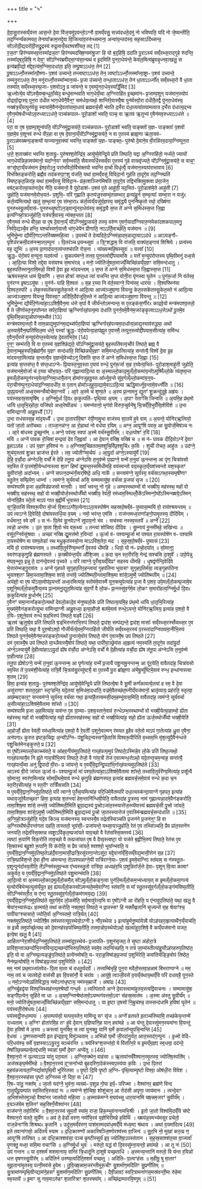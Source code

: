 +++
title = "५"

+++


  
दे॒वा॒सु॒रास्सय्ँय॑त्ता आस॒न्ते दे॒वा वि॑ज॒यमु॑प॒यन्तो॒ऽग्नौ वा॒मव्ँवसु॒ सन्न्य॑दधते॒दमु॑ नो भविष्यति॒ यदि॑ नो जे॒ष्यन्तीति॒ तद॒ग्निर्न्य॑कामयत॒ तेनापा᳚क्राम॒त्तद्दे॒वा वि॒जित्या॑व॒रुरु॑थ्समाना॒ अन्वा॑य॒न्तद॑स्य॒ सह॒साऽदि॑थ्सन्त॒ सो॑ऽरोदी॒द्यदरो॑दी॒त्तद्रु॒द्रस्य॑ रुद्र॒त्वय्ँयदश्र्वशी॑यत॒ तद् [1]  
र॒ज॒तꣳ हिर॑ण्यमभव॒त्तस्मा᳚द्रज॒तꣳ हिर॑ण्यमदख्षि॒ण्यम॑श्रु॒जꣳ हि यो ब॒र्‌॒हिषि॒ ददा॑ति पु॒राऽस्य॑ सव्ँवथ्स॒राद्गृ॒हे रु॑दन्ति॒ तस्मा᳚द्ब॒र्‌॒हिषि॒ न देय॒ꣳ॒ सो᳚ऽग्निर॑ब्रवीद्भा॒ग्य॑सा॒न्यथ॑ व इ॒दमिति॑ पुनरा॒धेय॑न्ते॒ केव॑ल॒मित्य॑ब्रुवन्नृ॒ध्नव॒त्खलु॒ स इत्य॑ब्रवी॒द्यो म॑द्देव॒त्य॑म॒ग्निमा॒दधा॑ता॒ इति॒ तम्पू॒षाऽऽध॑त्त॒ तेन॑ [2]  
पू॒षाऽऽर्ध्नो॒त्तस्मा᳚त्पौ॒ष्णाᳶ प॒शव॑ उच्यन्ते॒ तन्त्वष्टाऽऽध॑त्त॒ तेन॒ त्वष्टा᳚ऽऽर्ध्नो॒त्तस्मा᳚त्त्वा॒ष्ट्राᳶ प॒शव॑ उच्यन्ते॒ तम्मनु॒राऽध॑त्त॒ तेन॒ मनु॑रार्ध्नो॒त्तस्मा᳚न्मान॒व्य॑ᳶ प्र॒जा उ॑च्यन्ते॒ तन्धा॒ताऽऽध॑त्त॒ तेन॑ धा॒ताऽऽर्ध्नो᳚त् सव्ँवथ्स॒रो वै धा॒ता तस्मा᳚त् सव्ँवथ्स॒रम्प्र॒जाᳶ प॒शवोऽनु॒ प्र जा॑यन्ते॒ य ए॒वम्पु॑नरा॒धेय॒स्यर्द्धिँ॒व्वेद॑ [3]  
ऋ॒ध्नोत्ये॒व यो᳚ऽस्यै॒वम्ब॒न्धुताँ॒व्वेद॒ बन्धु॑मान्भवति भाग॒धेयँ॒व्वा अ॒ग्निराहि॑त इ॒च्छमा॑नᳶ प्र॒जाम्प॒शून् यज॑मान॒स्योप॑ दोद्रावो॒द्वास्य॒ पुन॒रा द॑धीत भाग॒धेये॑नै॒वैन॒ꣳ॒ सम॑र्धय॒त्यथो॒ शान्ति॑रे॒वास्यै॒षा पुन॑र्वस्वो॒रा द॑धीतै॒तद्वै पु॑नरा॒धेय॑स्य॒ नख्ष॑त्र॒य्ँयत्पुन॑र्वसू॒ स्वाया॑मे॒वैन॑न्दे॒वता॑यामा॒धाय॑ ब्रह्मवर्च॒सी भ॑वति द॒र्भैरा द॑धा॒त्यया॑तयामत्वाय द॒र्भैरा द॑धात्य॒द्भ्य ए॒वैन॒मोष॑धीभ्योऽव॒रुध्याऽऽध॑त्ते॒ पञ्च॑कपालᳶ पुरो॒डाशो॑ भवति॒ पञ्च॒ वा ऋ॒तव॑ ऋ॒तुभ्य॑ ए॒वैन॑मव॒रुध्याऽऽध॑त्ते ॥ [4]  
परा॒ वा ए॒ष य॒ज्ञम्प॒शून्व॑पति॒ यो᳚ऽग्निमु॑द्वा॒सय॑ते॒ पञ्च॑कपालᳶ पुरो॒डाशो॑ भवति॒ पाङ्क्तो॑ य॒ज्ञᳶ पाङ्क्ताः᳚ प॒शवो॑ य॒ज्ञमे॒व प॒शूनव॑ रुन्धे वीर॒हा वा ए॒ष दे॒वाना॒य्ँयो᳚ऽग्निमु॑द्वा॒सय॑ते॒ न वा ए॒तस्य॑ ब्राह्म॒णा ऋ॑ता॒यव॑ᳶ पु॒राऽन्न॑मख्षन्प॒ङ्क्त्यो॑ याज्यानुवा॒क्या॑ भवन्ति॒ पाङ्क्तो॑ य॒ज्ञᳶ पाङ्क्त॒ᳶ पुरु॑षो दे॒वाने॒व वी॒रन्नि॑रव॒दाया॒ग्निम्पुन॒रा [5]  
ध॒त्ते॒ श॒ताख्ष॑रा भवन्ति श॒तायु॒ᳶ पुरु॑षश्श॒तेन्द्रि॑य॒ आयु॑ष्ये॒वेन्द्रि॒ये प्रति॑ तिष्ठति॒ यद्वा अ॒ग्निराहि॑तो॒ नर्ध्यते॒ ज्यायो॑ भाग॒धेय॑न्निका॒मय॑मानो॒ यदा᳚ग्ने॒यꣳ सर्व॒म्भव॑ति॒ सैवास्यर्धि॒स्सव्ँवा ए॒तस्य॑ गृ॒हे वाख्सृ॑ज्यते॒ यो᳚ऽग्निमु॑द्वा॒सय॑ते॒ स वाच॒ꣳ॒ सꣳसृ॑ष्टा॒य्ँयज॑मान ईश्व॒रोऽनु॒ परा॑भवितो॒र्विभ॑क्तयो भवन्ति वा॒चो विधृ॑त्यै॒ यज॑मान॒स्याप॑राभावाय [6]  
विभ॑क्तिङ्करोति॒ ब्रह्मै॒व तद॑करुपा॒ꣳ॒शु य॑जति॒ यथा॑ वा॒मव्ँवसु॑ विविदा॒नो गूह॑ति ता॒दृगे॒व तद॒ग्निम्प्रति॑ स्विष्ट॒कृत॒न्निरा॑ह॒ यथा॑ वा॒मव्ँवसु॑ विविदा॒नᳶ प्र॑का॒शञ्जिग॑मिषति ता॒दृगे॒व तद्विभ॑क्तिमु॒क्त्वा प्र॑या॒जेन॒ वष॑ट्करोत्या॒यत॑नादे॒व नैति॒ यज॑मानो॒ वै पु॑रो॒डाश॑ᳶ प॒शव॑ ए॒ते आहु॑ती॒ यद॒भित॑ᳶ पुरो॒डाश॑मे॒ते आहु॑ती [7]  
जु॒होति॒ यज॑मानमे॒वोभ॒यत॑ᳶ प॒शुभि॒ᳶ परि॑ गृह्णाति कृ॒तय॑जु॒स्सम्भृ॑तसम्भार॒ इत्या॑हु॒र्न स॒म्भृत्याः᳚ सम्भा॒रा न यजु॑ᳵ कर्त॒व्य॑मित्यथो॒ खलु॑ स॒म्भृत्या॑ ए॒व स॑म्भा॒राᳵ क॑र्त॒व्य॑य्ँयजु॑र्य॒ज्ञस्य॒ समृ॑द्ध्यै पुनर्निष्कृ॒तो रथो॒ दख्षि॑णा पुनरुथ्स्यू॒तव्ँवास॑ᳶ पुनरुथ्सृ॒ष्टो॑ऽन॒ड्वान्पु॑नरा॒धेय॑स्य॒ समृ॑द्ध्यै स॒प्त ते॑ अग्ने स॒मिध॑स्स॒प्त जि॒ह्वा इत्य॑ग्निहो॒त्रञ्जु॑होति॒ यत्र॑यत्रै॒वास्य॒ न्य॑क्त॒न्ततः॑ [8]  
ए॒वैन॒मव॑ रुन्धे वीर॒हा वा ए॒ष दे॒वाना॒य्ँ यो᳚ऽग्निमु॑द्वा॒सय॑ते॒ तस्य॒ वरु॑ण ए॒वर्ण॒यादा᳚ग्निवारु॒णमेका॑दशकपाल॒मनु॒ निर्व॑पे॒द्यञ्चै॒व हन्ति॒ यश्चा᳚स्यर्ण॒यात्तौ भा॑ग॒धेये॑न प्रीणाति॒ नाऽऽर्ति॒मार्च्छ॑ति॒ यज॑मानः ॥ [9]  
भूमि॑र्भू॒म्ना द्यौर्व॑रि॒णाऽन्तरि॑ख्षम्महि॒त्वा । उ॒पस्थे॑ ते देव्यदिते॒ऽग्निम॑न्ना॒दम॒न्नाद्या॒याऽऽद॑धे ॥ आऽयङ्गौᳶ पृश्ञि॑रक्रमी॒दस॑नन्मा॒तर॒म्पुनः॑ । पि॒तर॑ञ्च प्र॒यन्थ्सुवः॑ ॥ त्रि॒ꣳ॒शद्धाम॒ वि रा॑जति॒ वाक्प॑त॒ङ्गाय॑ शिश्रिये । प्रत्य॑स्य वह॒ द्युभिः॑ ॥ अ॒स्य प्रा॒णाद॑पान॒त्य॑न्तश्च॑रति रोच॒ना । व्य॑ख्यन्महि॒षस्सुवः॑ ॥ यत्त्वा᳚ [10]  
क्रु॒द्धᳶ प॑रो॒वप॑ म॒न्युना॒ यदव॑र्त्या । सु॒कल्प॑मग्ने॒ तत्तव॒ पुन॒स्त्वोद्दी॑पयामसि ॥ यत्ते॑ म॒न्युप॑रोप्तस्य पृथि॒वीमनु॑ दध्व॒से । आ॒दि॒त्या विश्वे॒ तद्दे॒वा वस॑वश्च स॒माभ॑रन्न् ॥ मनो॒ ज्योति॑र्जुषता॒माज्यँ॒व्विच्छि॑न्नय्ँय॒ज्ञꣳ समि॒मन्द॑धातु । बृह॒स्पति॑स्तनुतामि॒मन्नो॒ विश्वे॑ दे॒वा इ॒ह मा॑दयन्ताम् ॥ स॒प्त ते॑ अग्ने स॒मिध॑स्स॒प्त जि॒ह्वास्स॒प्त [11]  
ऋष॑यस्स॒प्त धाम॑ प्रि॒याणि॑ । स॒प्त होत्राः᳚ सप्त॒धा त्वा॑ यजन्ति स॒प्त योनी॒रा पृ॑णस्वा घृ॒तेन॑ ॥ पुन॑रू॒र्जा नि व॑र्तस्व॒ पुन॑रग्न इ॒षाऽऽयु॑षा । पुन॑र्नᳶ पाहि वि॒श्वतः॑ ॥ स॒ह र॒य्या नि व॑र्त॒स्वाग्ने॒ पिन्व॑स्व॒ धार॑या । वि॒श्वफ्स्नि॑या वि॒श्वत॒स्परि॑ ॥ लेक॒स्सले॑कस्सु॒लेक॒स्ते न॑ आदि॒त्या आज्य॑ञ्जुषा॒णा वि॑यन्तु॒ केत॒स्सके॑तस्सु॒केत॒स्ते न॑ आदि॒त्या आज्य॑ञ्जुषा॒णा वि॑यन्तु॒ विव॑स्वा॒ꣳ॒ अदि॑ति॒र्देव॑जूति॒स्ते न॑ आदि॒त्या आज्य॑ञ्जुषा॒णा वि॑यन्तु ॥ [12]  
भूमि॑र्भू॒म्ना द्यौर्व॑रि॒णेत्या॑हा॒ऽऽशिषै॒वैन॒मा ध॑त्ते स॒र्पा वै जीर्य॑न्तोऽमन्यन्त॒ स ए॒तङ्क॑स॒र्णीर॑ᳵ काद्रवे॒यो मन्त्र॑मपश्य॒त्ततो॒ वै ते जी॒र्णास्त॒नूरपा᳚घ्नत सर्परा॒ज्ञिया॑ ऋ॒ग्भिर्गार्‌ह॑पत्य॒मा द॑धाति पुनर्न॒वमे॒वैन॑म॒जर॑ङ्कृ॒त्वाऽऽध॒त्तेऽथो॑ पू॒तमे॒व पृ॑थि॒वीम॒न्नाद्य॒न्नोपा॑नम॒थ्सैतं [13]  
मन्त्र॑मपश्य॒त्ततो॒ वै ताम॒न्नाद्य॒मुपा॑नम॒द्यथ्स॑र्परा॒ज्ञिया॑ ऋ॒ग्भिर्गार्‌ह॑पत्यमा॒दधा᳚त्य॒न्नाद्य॒स्याव॑रुद्ध्या॒ अथो॑ अ॒स्यामे॒वैन॒म्प्रति॑ष्ठित॒मा ध॑त्ते॒ यत्त्वा᳚ क्रु॒द्धᳶ प॑रो॒वपेत्या॒हाप॑ह्नुत ए॒वास्मै॒ तत्पुन॒स्त्वोद्दी॑पयाम॒सीत्या॑ह॒ समि॑न्ध ए॒वैन॒य्ँयत्ते॑ म॒न्युप॑रोप्त॒स्येत्या॑ह दे॒वता॑भिरे॒व [14]  
ए॒न॒ꣳ॒ सम्भ॑रति॒ वि वा ए॒तस्य॑ य॒ज्ञश्छि॑द्यते॒ यो᳚ऽग्निमु॑द्वा॒सय॑ते॒ बृह॒स्पति॑वत्य॒र्चोप॑ तिष्ठते॒ ब्रह्म॒ वै दे॒वाना॒म्बृह॒स्पति॒र्ब्रह्म॑णै॒व य॒ज्ञꣳ सन्द॑धाति॒ विच्छि॑न्नय्ँय॒ज्ञꣳ समि॒मन्द॑धा॒त्वित्या॑ह॒ सन्त॑त्यै॒ विश्वे॑ दे॒वा इ॒ह मा॑दयन्ता॒मित्या॑ह स॒न्तत्यै॒व य॒ज्ञन्दे॒वेभ्योऽनु॑ दिशति स॒प्त ते॑ अग्ने स॒मिध॑स्स॒प्त जि॒ह्वाः [15]  
इत्या॑ह स॒प्तस॑प्त॒ वै स॑प्त॒धाऽग्नेᳶ प्रि॒यास्त॒नुव॒स्ता ए॒वाव॑ रुन्धे॒ पुन॑रू॒र्जा स॒ह र॒य्येत्य॒भित॑ᳶ पुरो॒डाश॒माहु॑ती जुहोति॒ यज॑मानमे॒वोर्जा च॑ र॒य्या चो॑भ॒यत॒ᳶ परि॑ गृह्णात्यादि॒त्या वा अ॒स्माल्लो॒काद॒मुल्ँलो॒कमा॑य॒न्ते॑ऽमुष्मिँ॑ल्लो॒के व्य॑तृष्य॒न्त इ॒मल्ँलो॒कम्पुन॑रभ्य॒वेत्या॒ग्निमा॒धायै॒तान् होमा॑नजुहवु॒स्त आ᳚र्ध्नुव॒न्ते सु॑व॒र्गल्ँल्लो॒कमा॑य॒न्॒यᳶ प॑रा॒चीन॑म्पुनरा॒धेया॑द॒ग्निमा॒दधी॑त॒ स ए॒तान् होमा᳚ञ्जुहुया॒द्यामे॒वाऽऽदि॒त्या ऋद्धि॒मार्ध्नु॑व॒न्तामे॒वर्ध्नो॑ति ॥ [16]  
उ॒प॒प्र॒यन्तो॑ अध्व॒रम्मन्त्रँ॑व्वोचेमा॒ग्नये᳚ । आ॒रे अ॒स्मे च॑ शृण्व॒ते ॥ अ॒स्य प्र॒त्नामनु॒ द्युतꣳ॑ शु॒क्रन्दु॑दुह्रे॒ अह्र॑यः । पय॑स्सहस्र॒सामृषि᳚म् ॥ अ॒ग्निर्मू॒र्धा दि॒वᳵ क॒कुत्पति॑ᳶ पृथि॒व्या अ॒यम् । अ॒पाꣳ रेताꣳ॑सि जिन्वति ॥ अ॒यमि॒ह प्र॑थ॒मो धा॑यि धा॒तृभि॒र्‌होता॒ यजि॑ष्ठो अध्व॒रेष्वीड्यः॑ । यमप्न॑वानो॒ भृग॑वो विरुरु॒चुर्वने॑षु चि॒त्रव्ँवि॒भुवँ॑व्वि॒शेवि॑शे ॥ उ॒भा वा॑मिन्द्राग्नी आहु॒वध्यै᳚ [17]  
उ॒भा राध॑सस्स॒ह मा॑द॒यध्यै᳚ । उ॒भा दा॒तारा॑वि॒षाꣳ र॑यी॒णामु॒भा वाज॑स्य सा॒तये॑ हुवे वाम् ॥ अ॒यन्ते॒ योनि॑र्‌ऋ॒त्वियो॒ यतो॑ जा॒तो अरो॑चथाः । तञ्जा॒नन्न॑ग्न॒ आ रो॒हाथा॑ नो वर्धया र॒यिम् ॥ अग्न॒ आयूꣳ॑षि पवस॒ आ सु॒वोर्ज॒मिष॑ञ्च नः । आ॒रे बा॑धस्व दु॒च्छुना᳚म् ॥ अग्ने॒ पव॑स्व॒ स्वपा॑ अ॒स्मे वर्च॑स्सु॒वीर्य᳚म् । दध॒त्पोषꣳ॑ र॒यिं [18]  
मयि॑ ॥ अग्ने॑ पावक रो॒चिषा॑ म॒न्द्रया॑ देव जि॒ह्वया᳚ । आ दे॒वान् व॑ख्षि॒ यख्षि॑ च ॥ स न॑ᳶ पावक दीदि॒वोऽग्ने॑ दे॒वाꣳ इ॒हाऽऽव॑ह । उप॑ य॒ज्ञꣳ ह॒विश्च॑ नः ॥ अ॒ग्निश्शुचि॑व्रततम॒श्शुचि॒र्विप्र॒श्शुचि॑ᳵ क॒विः । शुची॑ रोचत॒ आहु॑तः ॥ उद॑ग्ने॒ शुच॑य॒स्तव॑ शु॒क्रा भ्राज॑न्त ईरते । तव॒ ज्योतीꣳ॑ष्य॒र्चयः॑ ॥ आ॒यु॒र्दा अ॑ग्ने॒ऽस्यायु॑र्मे [19]  
दे॒हि॒ व॒र्चो॒दा अ॑ग्नेऽसि॒ वर्चो॑ मे देहि तनू॒पा अ॑ग्नेऽसि त॒नुव॑म्मे पा॒ह्यग्ने॒ यन्मे॑ त॒नुवा॑ ऊ॒नन्तन्म॒ आ पृ॑ण॒ चित्रा॑वसो स्व॒स्ति ते॑ पा॒रम॑शी॒येन्धा॑नास्त्वा श॒तꣳ हिमा᳚ द्यु॒मन्त॒स्समि॑धीमहि॒ वय॑स्वन्तो वय॒स्कृत॒य्ँयश॑स्वन्तो यश॒स्कृतꣳ॑ सु॒वीरा॑सो॒ अदा᳚भ्यम् । अग्ने॑ सपत्न॒दम्भ॑नँ॒व्वर्‌षि॑ष्ठे॒ अधि॒ नाके᳚ ॥ सन्त्वम॑ग्ने॒ सूर्य॑स्य॒ वर्च॑साऽगथा॒स्समृषी॑णाꣳ स्तु॒तेन॒ सम्प्रि॒येण॒ धाम्ना᳚ । त्वम॑ग्ने॒ सूर्य॑वर्चा असि॒ सम्मामायु॑षा॒ वर्च॑सा प्र॒जया॑ सृज ॥ [20]  
सम्प॑श्यामि प्र॒जा अ॒हमिड॑प्रजसो मान॒वीः । सर्वा॑ भवन्तु नो गृ॒हे ॥ अम्भ॒स्स्थाम्भो॑ वो भख्षीय॒ मह॑स्स्थ॒ महो॑ वो भख्षीय॒ सह॑स्स्थ॒ सहो॑ वो भख्षी॒योर्ज॒स्स्थोर्जँ॑व्वो भख्षीय॒ रेव॑ती॒ रम॑ध्वम॒स्मिल्लोँ॒के᳚ऽस्मिन्गो॒ष्ठे᳚ऽस्मिन्ख्षये॒ऽस्मिन् योना॑वि॒हैव स्ते॒तो माऽप॑ गात ब॒ह्वीर्मे॑ भूयास्त [21]  
स॒ꣳ॒हि॒तासि॑ विश्वरू॒पीरा मो॒र्जा वि॒शाऽऽगौ॑प॒त्येनाऽऽरा॒यस्पोषे॑ण सहस्रपो॒षव्ँव॑ᳶ पुष्यास॒म्मयि॑ वो॒ राय॑श्श्रयन्ताम् ॥ उप॑ त्वाऽग्ने दि॒वेदि॑वे॒ दोषा॑वस्तर्धि॒या व॒यम् । नमो॒ भर॑न्त॒ एम॑सि । राज॑न्तमध्व॒राणा᳚ङ्गो॒पामृ॒तस्य॒ दीदि॑विम् । वर्ध॑मान॒ꣵ॒ स्वे दमे᳚ ॥ स न॑ᳶ पि॒तेव॑ सू॒नवेऽग्ने॑ सूपाय॒नो भ॑व । सच॑स्वा नस्स्व॒स्तये᳚ ॥ अग्ने᳚ [22]  
त्वन्नो॒ अन्त॑मः । उ॒त त्रा॒ता शि॒वो भ॑व वरू॒थ्यः॑ ॥ तन्त्वा॑ शोचिष्ठ दीदिवः । सु॒म्नाय॑ नू॒नमी॑महे॒ सखि॑भ्यः ॥ वसु॑र॒ग्निर्वसु॑श्रवाः । अच्छा॑ नख्षि द्यु॒मत्त॑मो र॒यिन्दाः᳚ ॥ ऊ॒र्जा व॑ᳶ पश्याम्यू॒र्जा मा॑ पश्यत रा॒यस्पोषे॑ण वᳶ पश्यामि रा॒यस्पोषे॑ण मा पश्य॒तेडाः᳚ स्थ मधु॒कृत॑स्स्यो॒ना माऽऽवि॑श॒तेरा॒ मदः॑ । स॒ह॒स्र॒पो॒षव्ँव॑ᳶ पुष्यासं [23]  
मयि॑ वो॒ राय॑श्श्रयन्ताम् ॥ तथ्स॑वि॒तुर्वरे᳚ण्य॒म्भर्गो॑ दे॒वस्य॑ धीमहि । धियो॒ यो न॑ᳶ प्रचो॒दया᳚त् ॥ सो॒मान॒ꣵ॒ स्वर॑णङ्कृणु॒हि ब्र॑ह्मणस्पते । क॒ख्षीव॑न्त॒य्ँय औ॑शि॒जम् ॥ क॒दा च॒न स्त॒रीर॑सि॒ नेन्द्र॑ सश्चसि दा॒शुषे᳚ । उपो॒पेन्नु म॑घव॒न्भूय॒ इन्नु ते॒ दान॑न्दे॒वस्य॑ पृच्यते ॥ परि॑ त्वाग्ने॒ पुरँ॑व्व॒यव्ँविप्रꣳ॑ सहस्य धीमहि । धृ॒षद्व॑र्णन्दि॒वेदि॑वे भे॒त्तार॑म्भङ्गु॒राव॑तः ॥ अग्ने॑ गृहपते सुगृहप॒तिर॒हन्त्वया॑ गृ॒हप॑तिना भूयासꣳ सुगृहप॒तिर्मया॒ त्वङ्गृ॒हप॑तिना भूयाश्श॒तꣳ हिमा॒स्तामा॒शिष॒मा शा॑से॒ तन्त॑वे॒ ज्योति॑ष्मती॒न्तामा॒शिष॒मा शा॑से॒ऽमुष्मै॒ ज्योति॑ष्मतीम् ॥ [24]  
अय॑ज्ञो॒ वा ए॒ष यो॑ऽसा॒मोप॑प्र॒यन्तो॑ अध्व॒रमित्या॑ह॒ स्तोम॑मे॒वास्मै॑ युन॒क्त्युपेत्या॑ह प्र॒जा वै प॒शव॒ उपे॒मल्ँलो॒कम्प्र॒जामे॒व प॒शूनि॒मल्ँलो॒कमुपै᳚त्य॒स्य प्र॒त्नामनु॒द्युत॒मित्या॑ह सुव॒र्गो वै लो॒कᳶ प्र॒त्नस्सु॑व॒र्गमे॒व लो॒कꣳ स॒मारो॑हत्य॒ग्निर्मू॒र्धा दि॒वᳵ क॒कुदित्या॑ह मू॒र्धान᳚म् [25]  
ए॒वैनꣳ॑ समा॒नाना᳚ङ्करो॒त्यथो॑ देवलो॒कादे॒व म॑नुष्यलो॒के प्रति॑ तिष्ठत्य॒यमि॒ह प्र॑थ॒मो धा॑यि धा॒तृभि॒रित्या॑ह॒ मुख्य॑मे॒वैन॑ङ्करोत्यु॒भा वा॑मिन्द्राग्नी आहु॒वध्या॒ इत्या॒हौजो॒ बल॑मे॒वाव॑ रुन्धे॒ऽयन्ते॒ योनि॑र्‌ऋ॒त्विय॒ इत्या॑ह प॒शवो॒ वै र॒यिᳶ प॒शूने॒वाव॑ रुन्धे ष॒ड्‌भिरुप॑ तिष्ठते॒ षड्वै [26]  
ऋ॒तव॑ ऋ॒तुष्वे॒व प्रति॑ तिष्ठति ष॒ड्‌भिरुत्त॑राभि॒रुप॑ तिष्ठते॒ द्वाद॑श॒ सम्प॑द्यन्ते॒ द्वाद॑श॒ मासाः᳚ सव्ँवथ्स॒रस्सँ॑व्वथ्स॒र ए॒व प्रति॑ तिष्ठति॒ यथा॒ वै पुरु॒षोऽश्वो॒ गौर्जीर्य॑त्ये॒वम॒ग्निराहि॑तो जीर्यति सव्ँवथ्स॒रस्य॑ प॒रस्ता॑दाग्निपावमा॒नीभि॒रुप॑ तिष्ठते पुनर्न॒वमे॒वैन॑म॒जर॑ङ्करो॒त्यथो॑ पु॒नात्ये॒वोप॑ तिष्ठते॒ योग॑ ए॒वास्यै॒ष उप॑ तिष्ठते [27]  
दम॑ ए॒वास्यै॒ष उप॑ तिष्ठते या॒च्ञैवास्यै॒षोप॑ तिष्ठते॒ यथा॒ पापी॑या॒ञ्छ्रेय॑स आ॒हृत्य॑ नम॒स्यति॑ ता॒दृगे॒व तदा॑यु॒र्दा अ॑ग्ने॒ऽस्यायु॑र्मे दे॒हीत्या॑हाऽऽयु॒र्दा ह्ये॑ष व॑र्चो॒दा अ॑ग्नेऽसि॒ वर्चो॑ मे दे॒हीत्या॑ह वर्चो॒दा ह्ये॑ष त॑नू॒पा अ॑ग्नेऽसि त॒नुव॑म्मे पा॒हीत्या॑ह [28]  
तनू॒पा ह्ये॑षोऽग्ने॒ यन्मे॑ त॒नुवा॑ ऊ॒नन्तन्म॒ आ पृ॒णेत्या॑ह॒ यन्मे᳚ प्र॒जायै॑ पशू॒नामू॒नन्तन्म॒ आ पू॑र॒येति॒ वावैतदा॑ह॒ चित्रा॑वसो स्व॒स्ति ते॑ पा॒रम॑शी॒येत्या॑ह॒ रात्रि॒र्वै चि॒त्राव॑सु॒रव्यु॑ष्ट्यै॒ वा ए॒तस्यै॑ पु॒रा ब्रा᳚ह्म॒णा अ॑भैषु॒र्व्यु॑ष्टिमे॒वाव॑ रुन्ध॒ इन्धा॑नास्त्वा श॒तम् [29]  
हिमा॒ इत्या॑ह श॒तायु॒ᳶ पुरु॑षश्श॒तेन्द्रि॑य॒ आयु॑ष्ये॒वेन्द्रि॒ये प्रति॑ तिष्ठत्ये॒षा वै सू॒र्मी कर्ण॑कावत्ये॒तया॑ ह स्म॒ वै दे॒वा असु॑राणाꣳ शतत॒र्‌॒हाꣳ स्तृꣳ॑हन्ति॒ यदे॒तया॑ स॒मिध॑मा॒दधा॑ति॒ वज्र॑मे॒वैतच्छ॑त॒घ्नीय्ँयज॑मानो॒ भ्रातृ॑व्याय॒ प्रह॑रति॒ स्तृत्या॒ अछ॑म्बट्‌कार॒ꣳ॒ सन्त्वम॑ग्ने॒ सूर्य॑स्य॒ वर्च॑सा गथा॒ इत्या॑है॒तत्त्वमसी॒दम॒हम्भू॑यास॒मिति॒ वावैतदा॑ह॒ त्वम॑ग्ने॒ सूर्य॑वर्चा अ॒सीत्या॑हा॒ऽऽशिष॑मे॒वैतामा शा᳚स्ते ॥ [30]  
सम्प॑श्यामि प्र॒जा अ॒हमित्या॑ह॒ याव॑न्त ए॒व ग्रा॒म्याᳶ प॒शव॒स्ताने॒वाव॑ रु॒न्धेऽम्भ॒स्स्थाम्भो॑ वो भख्षी॒येत्या॒हाम्भो॒ ह्ये॑ता मह॑स्स्थ॒ महो॑ वो भख्षी॒येत्या॑ह॒ महो॒ ह्ये॑तास्सह॑स्स्थ॒ सहो॑ वो भख्षी॒येत्या॑ह॒ सहो॒ ह्ये॑ता ऊर्ज॒स्थोर्जँ॑व्वो भख्षी॒येति॑ [31]  
आ॒होर्जो॒ ह्ये॑ता रेव॑ती॒ रम॑ध्व॒मित्या॑ह प॒शवो॒ वै रे॒वतीः᳚ प॒शूने॒वात्मन् र॑मयत इ॒हैव स्ते॒तो माऽप॑ गा॒तेत्या॑ह ध्रु॒वा ए॒वैना॒ अन॑पगाᳵ कुरुत इष्टक॒चिद्वा अ॒न्यो᳚ऽग्निᳶ प॑शु॒चिद॒न्यस्सꣳ॑हि॒तासि॑ विश्वरू॒पीरिति॑ व॒थ्सम॒भि मृ॑श॒त्युपै॒वैन॑न्धत्ते पशु॒चित॑मेनङ्कुरुते॒ प्र [32]  
वा ए॒षो᳚ऽस्माल्लो॒काच्च्य॑वते॒ य आ॑हव॒नीय॑मुप॒तिष्ठ॑ते॒ गार्‌ह॑पत्य॒मुप॑ तिष्ठते॒ऽस्मिन्ने॒व लो॒के प्रति॑ तिष्ठ॒त्यथो॒ गार्‌ह॑पत्यायै॒व नि ह्नु॑ते गाय॒त्रीभि॒रुप॑ तिष्ठते॒ तेजो॒ वै गा॑य॒त्री तेज॑ ए॒वात्मन्ध॒त्तेऽथो॒ यदे॒तन्तृ॒चम॒न्वाह॒ सन्त॑त्यै॒ गार्‌ह॑पत्यँ॒व्वा अनु॑ द्वि॒पादो॑ वी॒राᳶ प्र जा॑यन्ते॒ य ए॒वव्ँवि॒द्वान्द्वि॒पदा॑भि॒र्गार्‌ह॑पत्यमुप॒तिष्ठ॑ते [33]  
आऽस्य॑ वी॒रो जा॑यत ऊ॒र्जा व॑ᳶ पश्याम्यू॒र्जा मा॑ पश्य॒तेत्या॑हा॒ऽऽशिष॑मे॒वैतामा शा᳚स्ते॒ तथ्स॑वि॒तुर्वरे᳚ण्य॒मित्या॑ह॒ प्रसू᳚त्यै सो॒मान॒ꣵ॒ स्वर॑ण॒मित्या॑ह सोमपी॒थमे॒वाव॑ रुन्धे कृणु॒हि ब्र॑ह्मणस्पत॒ इत्या॑ह ब्रह्मवर्च॒समे॒वाव॑ रुन्धे क॒दा च॒न स्त॒रीर॒सीत्या॑ह॒ न स्त॒रीꣳ रात्रिँ॑व्वसति [34]  
य ए॒वव्ँवि॒द्वान॒ग्निमु॑प॒तिष्ठ॑ते॒ परि॑ त्वाग्ने॒ पुरँ॑व्व॒यमित्या॑ह परि॒धिमे॒वैतम्परि॑ दधा॒त्यस्क॑न्दा॒याग्ने॑ गृहपत॒ इत्या॑ह यथाय॒जुरे॒वैतच्छ॒तꣳ हिमा॒ इत्या॑ह श॒तन्त्वा॑ हेम॒न्तानि॑न्धिषी॒येति॒ वावैतदा॑ह पु॒त्रस्य॒ नाम॑ गृह्णात्यन्ना॒दमे॒वैन॑ङ्करोति॒ तामा॒शिष॒मा शा॑से॒ तन्त॑वे॒ ज्योति॑ष्मती॒मिति॑ ब्रूया॒द्यस्य॑ पु॒त्त्रोऽजा॑त॒स्स्यात्ते॑ज॒स्व्ये॑वास्य॑ ब्रह्मवर्च॒सी पु॒त्त्रो जा॑यते॒ तामा॒शिष॒मा शा॑से॒ऽमुष्मै॒ ज्योति॑ष्मती॒मिति॑ ब्रूया॒द्यस्य॑ पु॒त्त्रो जा॒तस्स्यात्तेज॑ ए॒वास्मि॑न्ब्रह्मवर्च॒सन्द॑धाति ॥ [35]  
अ॒ग्नि॒हो॒त्रञ्जु॑होति॒ यदे॒व किञ्च॒ यज॑मानस्य॒ स्वन्तस्यै॒व तद्रेत॑स्सिञ्चति प्र॒जन॑ने प्र॒जन॑न॒ꣳ॒ हि वा अ॒ग्निरथौष॑धी॒रन्त॑गता दहति॒ तास्ततो॒ भूय॑सी॒ᳶ प्रजा॑यन्ते॒ यथ्सा॒यञ्जु॒होति॒ रेत॑ ए॒व तथ्सि॑ञ्चति॒ प्रैव प्रा॑त॒स्तने॑न जनयति॒ तद्रेत॑स्सि॒क्तन्न त्वष्ट्राऽवि॑कृत॒म्प्रजा॑यते याव॒च्छो वै रेत॑सस्सि॒क्तस्य॑ [36]  
त्वष्टा॑ रू॒पाणि॑ विक॒रोति॑ ताव॒च्छो वै तत्प्रजा॑यत ए॒ष वै दैव्य॒स्त्वष्टा॒ यो यज॑ते ब॒ह्वीभि॒रुप॑ तिष्ठते॒ रेत॑स ए॒व सि॒क्तस्य॑ बहु॒शो रू॒पाणि॒ वि क॑रोति॒ स प्रैव जा॑यते॒ श्वश्श्वो॒ भूया᳚न्भवति॒ य ए॒वव्ँवि॒द्वान॒ग्निमु॑प॒तिष्ठ॒तेऽह॑र्दे॒वाना॒मासी॒द्रात्रि॒रसु॑राणा॒न्तेऽसु॑रा॒ यद्दे॒वाना᳚व्ँवि॒त्तव्ँवेद्य॒मासी॒त्तेन॑ स॒ह [37]  
रात्रि॒म्प्रावि॑श॒न्ते दे॒वा ही॒ना अ॑मन्यन्त॒ ते॑ऽपश्यन्नाग्ने॒यी रात्रि॑राग्ने॒याᳶ प॒शव॑ इ॒ममे॒वाग्निꣵ स्त॑वाम॒ स न॑स्स्तु॒तᳶ प॒शून्पुन॑र्दास्य॒तीति॒ ते᳚ऽग्निम॑स्तुव॒न्थ्स ए᳚भ्यस्स्तु॒तो रात्रि॑या॒ अध्यह॑र॒भि प॒शून्निरा᳚र्ज॒त्ते दे॒वाᳶ प॒शून् वि॒त्वा कामाꣳ॑ अकुर्वत॒ य ए॒वव्ँवि॒द्वान॒ग्निमु॑प॒तिष्ठ॑ते पशु॒मान्भ॑वति [38]  
आ॒दि॒त्यो वा अ॒स्माल्लो॒काद॒मुल्ँलो॒कमै॒त् सो॑ऽमुल्ँलो॒कङ्ग॒त्वा पुन॑रि॒मल्ँलो॒कम॒भ्य॑ध्याय॒त् स इ॒मल्ँलो॒कमा॒गत्य॑ मृ॒त्योर॑बिभेन्मृ॒त्युस॑य्ँयुत इव॒ ह्य॑यल्ँलो॒कस्सो॑ऽमन्यते॒ममे॒वाग्निꣵ स्त॑वानि॒ स मा᳚ स्तु॒तस्सु॑व॒र्गल्ँलो॒कङ्ग॑मयिष्य॒तीति॒ सो᳚ऽग्निम॑स्तौ॒त् स ए॑नꣵ स्तु॒तस्सु॑व॒र्गल्ँलो॒कम॑गमय॒द्यः [39]  
ए॒वव्ँवि॒द्वान॒ग्निमु॑प॒तिष्ठ॑ते सुव॒र्गमे॒व लो॒कमे॑ति॒ सर्व॒मायु॑रेत्य॒भि वा ए॒षो᳚ऽग्नी आ रो॑हति॒ य ए॑नावुप॒तिष्ठ॑ते॒ यथा॒ खलु॒ वै श्रेया॑न॒भ्यारू॑ढᳵ का॒मय॑ते॒ तथा॑ करोति॒ नक्त॒मुप॑ तिष्ठते॒ न प्रा॒तस्सꣳ हि नक्तँ॑व्व्र॒तानि॑ सृ॒ज्यन्ते॑ स॒ह श्रेयाꣳ॑श्च॒ पापी॑याꣳश्चासाते॒ ज्योति॒र्वा अ॒ग्निस्तमो॒ रात्रि॒र्यत् [40]  
नक्त॑मुप॒तिष्ठ॑ते॒ ज्योति॑षै॒व तम॑स्तरत्युप॒स्थेयो॒ऽग्नी ३ र्नोप॒स्थेया ३ इत्या॑हुर्मनु॒ष्या॑येन्न्वै योऽह॑रहरा॒हृत्याथै॑न॒य्ँयाच॑ति॒ स इन्न्वै तमुपा᳚र्च्छ॒त्यथ॒ को दे॒वानह॑रहर्याचिष्य॒तीति॒ तस्मा॒न्नोप॒स्थेयोऽथो॒ खल्वा॑हुरा॒शिषे॒ वै कय्ँयज॑मानो यजत॒ इत्ये॒षा खलु॒ वै [41]  
आहि॑ताग्नेरा॒शीर्यद॒ग्निमु॑प॒तिष्ठ॑ते॒ तस्मा॑दुप॒स्थेय॑ᳶ प्र॒जाप॑तिᳶ प॒शून॑सृजत॒ ते सृ॒ष्टा अ॑होरा॒त्रे प्रावि॑श॒न्ताञ्छन्दो॑भि॒रन्व॑विन्द॒द्यच्छन्दो॑भिरुप॒तिष्ठ॑ते॒ स्वमे॒व तदन्वि॑च्छति॒ न तत्र॑ जा॒म्य॑स्तीत्या॑हु॒र्योऽह॑रहरुप॒तिष्ठ॑त॒ इति॒ यो वा अ॒ग्निम्प्र॒त्यङ्ङु॑प॒तिष्ठ॑ते॒ प्रत्ये॑नमोषति॒ यᳶ परा॒ङ्॒विष्व॑ङ्प्र॒जया॑ प॒शुभि॑रेति॒ कवा॑तिर्यङ्ङि॒वोप॑ तिष्ठेत॒ नैन॑म्प्र॒त्योष॑ति॒ न विष्व॑ङ्प्र॒जया॑ प॒शुभि॑रेति ॥ [42]  
मम॒ नाम॑ प्रथ॒मञ्जा॑तवेदᳶ पि॒ता मा॒ता च॑ दधतु॒र्यदग्रे᳚ । तत्त्वम्बि॑भृहि॒ पुन॒रा मदैतो॒स्तवा॒हन्नाम॑ बिभराण्यग्ने ॥ मम॒ नाम॒ तव॑ च जातवेदो॒ वास॑सी इव वि॒वसा॑नौ॒ ये चरा॑वः । आयु॑षे॒ त्वञ्जी॒वसे॑ व॒यय्ँय॑थाय॒थव्ँवि परि॑ दधावहै॒ पुन॒स्ते ॥ नमो॒ऽग्नयेऽप्र॑तिविद्धाय॒ नमोऽना॑धृष्टाय॒ नम॑स्स॒म्राजे᳚ । अषा॑ढः [43]  
अ॒ग्निर्बृ॒हद्व॑या विश्व॒जिथ्सह॑न्त्य॒श्श्रेष्ठो॑ गन्ध॒र्वः ॥ त्वत्पि॑तारो अग्ने दे॒वास्त्वामा॑हुतय॒स्त्वद्वि॑वाचनाः । सम्मामायु॑षा॒ सङ्गौ॑प॒त्येन॒ सुहि॑ते मा धाः ॥ अ॒यम॒ग्निश्श्रेष्ठ॑तमो॒ऽयम्भग॑वत्तमो॒ऽयꣳ स॑हस्र॒सात॑मः । अ॒स्मा अ॑स्तु सु॒वीर्य᳚म् ॥ मनो॒ ज्योति॑र्जुषता॒माज्यँ॒व्विच्छि॑न्नय्ँय॒ज्ञꣳ समि॒मन्द॑धातु । या इ॒ष्टा उ॒षसो॑ नि॒म्रुच॑श्च॒ तास्सन्द॑धामि ह॒विषा॑ घृ॒तेन॑ ॥ पय॑स्वती॒रोष॑धयः [44]  
पय॑स्वद्वी॒रुधा॒म्पयः॑ । अ॒पाम्पय॑सो॒ यत्पय॒स्तेन॒ मामि॑न्द्र॒ सꣳ सृ॑ज ॥ अग्ने᳚ व्रतपते व्र॒तञ्च॑रिष्यामि॒ तच्छ॑केय॒न्तन्मे॑ राध्यताम् ॥ अ॒ग्निꣳ होता॑रमि॒ह तꣳ हु॑वे दे॒वान् य॒ज्ञिया॑नि॒ह यान् हवा॑महे ॥ आ य॑न्तु दे॒वास्सु॑मन॒स्यमा॑ना वि॒यन्तु॑ दे॒वा ह॒विषो॑ मे अ॒स्य ॥ कस्त्वा॑ युनक्ति॒ स त्वा॑ युनक्तु॒ यानि॑ घ॒र्मे क॒पाला᳚न्युपचि॒न्वन्ति॑ [45]  
वे॒धसः॑ । पू॒ष्णस्तान्यपि॑ व्र॒त इ॑न्द्रवा॒यू विमु॑ञ्चताम् ॥ अभि॑न्नो घ॒र्मो जी॒रदा॑नु॒र्यत॒ आत्त॒स्तद॑ग॒न्पुनः॑ । इ॒ध्मो वेदि॑ᳶ परि॒धय॑श्च॒ सर्वे॑ य॒ज्ञस्याऽऽयु॒रनु॒ सञ्च॑रन्ति ॥ त्रय॑स्त्रिꣳश॒त्तन्त॑वो॒ ये वि॑तत्नि॒रे य इ॒मय्ँय॒ज्ञꣵ स्व॒धया॒ दद॑न्ते॒ तेषा᳚ञ्छि॒न्नम्प्रत्ये॒तद्द॑धामि॒ स्वाहा॑ घ॒र्मो दे॒वाꣳ अप्ये॑तु ॥ [46]  
वै॒श्वा॒न॒रो न॑ ऊ॒त्याऽऽप्र या॑तु परा॒वतः॑ । अ॒ग्निरु॒क्थेन॒ वाह॑सा ॥ ऋ॒तावा॑नव्ँवैश्वान॒रमृ॒तस्य॒ ज्योति॑ष॒स्पति᳚म् । अज॑स्रङ्घ॒र्ममी॑महे ॥ वै॒श्वा॒न॒रस्य॑ द॒ꣳ॒सना᳚भ्यो बृ॒हदरि॑णा॒देक॑स्स्वप॒स्य॑या क॒विः । उ॒भा पि॒तरा॑ म॒हय॑न्नजायता॒ग्निर्द्यावा॑पृथि॒वी भूरि॑रेतसा ॥ पृ॒ष्टो दि॒वि पृ॒ष्टो अ॒ग्निᳶ पृ॑थि॒व्याम्पृ॒ष्टो विश्वा॒ ओष॑धी॒रा वि॑वेश । वै॒श्वा॒न॒रस्सह॑सा पृ॒ष्टो अ॒ग्निस्स नो॒ दिवा॒ सः [47]  
रि॒षᳶ पा॑तु॒ नक्त᳚म् ॥ जा॒तो यद॑ग्ने॒ भुव॑ना॒ व्यख्य॑ᳶ प॒शुन्न गो॒पा इर्य॒ᳶ परि॑ज्मा । वैश्वा॑नर॒ ब्रह्म॑णे विन्द गा॒तुय्ँयू॒यम्पा॑त स्व॒स्तिभि॒स्सदा॑ नः ॥ त्वम॑ग्ने शो॒चिषा॒ शोशु॑चान॒ आ रोद॑सी अपृणा॒ जाय॑मानः । त्वन्दे॒वाꣳ अ॒भिश॑स्तेरमुञ्चो॒ वैश्वा॑नर जातवेदो महि॒त्वा ॥ अ॒स्माक॑मग्ने म॒घव॑थ्सु धार॒याना॑मि ख्ष॒त्त्रम॒जरꣳ॑ सु॒वीर्य᳚म् । व॒यञ्ज॑येम श॒तिनꣳ॑ सह॒स्रिणँ॒व्वैश्वा॑नर [48]  
वाज॑मग्ने॒ तवो॒तिभिः॑ ॥ वै॒श्वा॒न॒रस्य॑ सुम॒तौ स्या॑म॒ राजा॒ हिक॒म्भुव॑नानामभि॒श्रीः । इ॒तो जा॒तो विश्व॑मि॒दव्ँवि च॑ष्टे वैश्वान॒रो य॑तते॒ सूर्ये॑ण ॥ अव॑ ते॒ हेडो॑ वरुण॒ नमो॑भि॒रव॑ य॒ज्ञेभि॑रीमहे ह॒विर्भिः॑ । ख्षय॑न्न॒स्मभ्य॑मसुर प्रचेतो॒ राज॒न्नेनाꣳ॑सि शिश्रथᳵ कृ॒तानि॑ ॥ उदु॑त्त॒मव्ँव॑रुण॒ पाश॑म॒स्मदवा॑ध॒मव्ँवि म॑ध्य॒मꣵ श्र॑थाय । अथा॑ व॒यमा॑दित्य [49]  
व्र॒ते तवाना॑गसो॒ अदि॑तये स्याम ॥ द॒धि॒क्राव्ण्णो॑ अकारिषञ्जि॒ष्णोरश्व॑स्य वा॒जिनः॑ ॥ सु॒र॒भि नो॒ मुखा॑ कर॒त्प्र ण॒ आयूꣳ॑षि तारिषत् ॥ आ द॑धि॒क्राश्शव॑सा॒ पञ्च॑ कृ॒ष्टीस्सूर्य॑ इव॒ ज्योति॑षा॒ऽपस्त॑तान । स॒ह॒स्र॒साश्श॑त॒सा वा॒ज्यर्वा॑ पृ॒णक्तु॒ मध्वा॒ समि॒मा वचाꣳ॑सि ॥ अ॒ग्निर्मू॒र्धा भुवः॑ । मरु॑तो॒ यद्ध॑ वो दि॒वस्सु॑म्ना॒यन्तो॒ हवा॑महे । आ तू नः॑ [50]  
उप॑ गन्तन ॥ या व॒श्शर्म॑ शशमा॒नाय॒ सन्ति॑ त्रि॒धातू॑नि दा॒शुषे॑ यच्छ॒ताधि॑ । अ॒स्मभ्य॒न्तानि॑ मरुतो॒ वि य॑न्त र॒यिन्नो॑ धत्त वृषणस्सु॒वीर᳚म् ॥ अदि॑तिर्न उरुष्य॒त्वदि॑ति॒श्शर्म॑ यच्छतु । अदि॑तिᳶ पा॒त्वꣳह॑सः ॥ म॒हीमू॒ षु मा॒तरꣳ॑ सुव्र॒ताना॑मृ॒तस्य॒ पत्नी॒मव॑से हुवेम । तु॒वि॒ख्ष॒त्त्राम॒जर॑न्तीमुरू॒चीꣳ सु॒शर्मा॑ण॒मदि॑तिꣳ सु॒प्रणी॑तिम् ॥ सु॒त्रामा॑णम्पृथि॒वीन्द्याम॑ने॒हसꣳ॑ सु॒शर्मा॑ण॒मदि॑तिꣳ सु॒प्रणी॑तिम् । दैवी॒न्नावꣵ॑ स्वरि॒त्रामना॑गस॒मस्र॑वन्ती॒मा रु॑हेमा स्व॒स्तये᳚ ॥ इ॒माꣳ सु नाव॒माऽरु॑हꣳ श॒तारि॑त्राꣳ श॒तस्फ्या᳚म् । अच्छि॑द्राम्पारयि॒ष्णुम् ॥ [51]  
